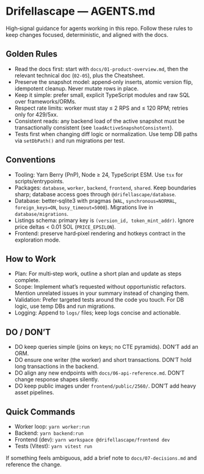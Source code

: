 # Drifellascape — AGENTS.md

High‑signal guidance for agents working in this repo. Follow these rules to keep changes focused, deterministic, and aligned with the docs.

## Golden Rules

- Read the docs first: start with `docs/01-product-overview.md`, then the relevant technical doc (`02-05`), plus the Cheatsheet.
- Preserve the snapshot model: append‑only inserts, atomic version flip, idempotent cleanup. Never mutate rows in place.
- Keep it simple: prefer small, explicit TypeScript modules and raw SQL over frameworks/ORMs.
- Respect rate limits: worker must stay ≤ 2 RPS and ≤ 120 RPM; retries only for 429/5xx.
- Consistent reads: any backend load of the active snapshot must be transactionally consistent (see `loadActiveSnapshotConsistent`).
- Tests first when changing diff logic or normalization. Use temp DB paths via `setDbPath()` and run migrations per test.

## Conventions

- Tooling: Yarn Berry (PnP), Node ≥ 24, TypeScript ESM. Use `tsx` for scripts/entrypoints.
- Packages: `database`, `worker`, `backend`, `frontend`, `shared`. Keep boundaries sharp; database access goes through `@drifellascape/database`.
- Database: better‑sqlite3 with pragmas (`WAL`, `synchronous=NORMAL`, `foreign_keys=ON`, `busy_timeout=5000`). Migrations live in `database/migrations`.
- Listings schema: primary key is `(version_id, token_mint_addr)`. Ignore price deltas < 0.01 SOL (`PRICE_EPSILON`).
- Frontend: preserve hard‑pixel rendering and hotkeys contract in the exploration mode.

## How to Work

- Plan: For multi‑step work, outline a short plan and update as steps complete.
- Scope: Implement what’s requested without opportunistic refactors. Mention unrelated issues in your summary instead of changing them.
- Validation: Prefer targeted tests around the code you touch. For DB logic, use temp DBs and run migrations.
- Logging: Append to `logs/` files; keep logs concise and actionable.

## DO / DON’T

- DO keep queries simple (joins on keys; no CTE pyramids). DON’T add an ORM.
- DO ensure one writer (the worker) and short transactions. DON’T hold long transactions in the backend.
- DO align any new endpoints with `docs/06-api-reference.md`. DON’T change response shapes silently.
- DO keep public images under `frontend/public/2560/`. DON’T add heavy asset pipelines.

## Quick Commands

- Worker loop: `yarn worker:run`
- Backend: `yarn backend:run`
- Frontend (dev): `yarn workspace @drifellascape/frontend dev`
- Tests (Vitest): `yarn vitest run`

If something feels ambiguous, add a brief note to `docs/07-decisions.md` and reference the change.

